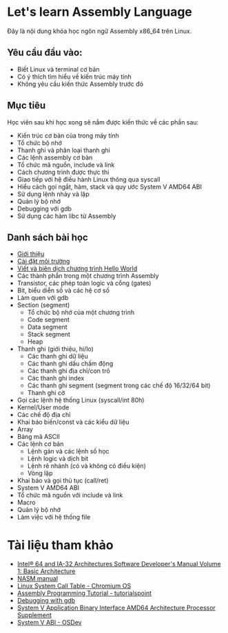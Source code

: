# Let's learn Assembly Language
Đây là nội dung khóa học ngôn ngữ Assembly x86_64 trên Linux.

## Yêu cầu đầu vào:
- Biết Linux và terminal cơ bản
- Có ý thích tìm hiểu về kiến trúc máy tính
- Không yêu cầu kiến thức Assembly trước đó

## Mục tiêu
Học viên sau khi học xong sẽ nắm được kiến thức về các phần sau:

- Kiến trúc cơ bản của trong máy tính
- Tổ chức bộ nhớ
- Thanh ghi và phân loại thanh ghi
- Các lệnh assembly cơ bản
- Tổ chức mã nguồn, include và link
- Cách chương trình được thực thi
- Giao tiếp với hệ điều hành Linux thông qua syscall
- Hiểu cách gọi ngắt, hàm, stack và quy ước System V AMD64 ABI
- Sử dụng lệnh nhảy và lặp
- Quản lý bộ nhớ
- Debugging với gdb
- Sử dụng các hàm libc từ Assembly

## Danh sách bài học
- [Giới thiệu](https://youtu.be/ISZwMjDWJl4)
- [Cài đặt môi trường](https://youtu.be/bFLv9VVrFSc)
- [Viết và biên dịch chương trình Hello World](https://youtu.be/uaDyCNSw7p8)
- Các thành phần trong một chương trình Assembly
- Transistor, các phép toán logic và cổng (gates) 
- Bit, biểu diễn số và các hệ cơ số
- Làm quen với gdb
- Section (segment)
	- Tổ chức bộ nhớ của một chương trình
	- Code segment
	- Data segment
	- Stack segment
	- Heap
- Thanh ghi (giới thiệu, hi/lo)
  - Các thanh ghi dữ liệu
  - Các thanh ghi dấu chấm động
  - Các thanh ghi địa chỉ/con trỏ
  - Các thanh ghi index
  - Các thanh ghi segment (segment trong các chế độ 16/32/64 bit)
  - Thanh ghi cờ
- Gọi các lệnh hệ thống Linux (syscall/int 80h)
- Kernel/User mode
- Các chế độ địa chỉ
- Khai báo biến/const và các kiểu dữ liệu
- Array
- Bảng mã ASCII
- Các lệnh cơ bản
  - Lệnh gán và các lệnh số học
  - Lệnh logic và dịch bit
  - Lệnh rẽ nhánh (có và không có điều kiện)
  - Vòng lặp
- Khai báo và gọi thủ tục (call/ret)
- System V AMD64 ABI
- Tổ chức mã nguồn với include và link
- Macro
- Quản lý bộ nhớ
- Làm việc với hệ thống file

# Tài liệu tham khảo
- [Intel® 64 and IA-32 Architectures Software Developer's Manual Volume 1: Basic Architecture](https://www.intel.com/content/www/us/en/developer/articles/technical/intel-sdm.html)
- [NASM manual](https://www.nasm.us/xdoc/2.16.03/html/nasmdoc0.html)
- [Linux System Call Table - Chromium OS](https://www.chromium.org/chromium-os/developer-library/reference/linux-constants/syscalls/)
- [Assembly Programming Tutorial - tutorialspoint](https://www.tutorialspoint.com/assembly_programming/index.htm)
- [Debugging with gdb](https://www.eecs.umich.edu/courses/eecs373/readings/Debugger.pdf)
- [System V Application Binary Interface AMD64 Architecture Processor Supplement](https://cs61.seas.harvard.edu/site/2022/pdf/x86-64-abi-20210928.pdf)
- [System V ABI - OSDev](https://wiki.osdev.org/System_V_ABI)
